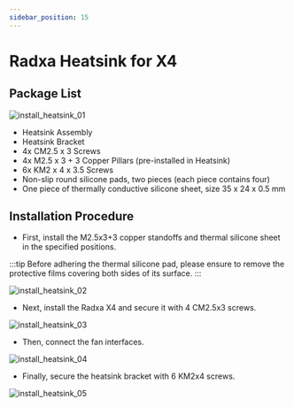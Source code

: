```yaml
---
sidebar_position: 15
---
```


# Radxa Heatsink for X4

## Package List

![install_heatsink_01](/img/x/x4/heatsink_for_x4_01.webp)

- Heatsink Assembly
- Heatsink Bracket
- 4x CM2.5 x 3 Screws
- 4x M2.5 x 3 + 3 Copper Pillars (pre-installed in Heatsink)
- 6x KM2 x 4 x 3.5 Screws
- Non-slip round silicone pads, two pieces (each piece contains four)
- One piece of thermally conductive silicone sheet, size 35 x 24 x 0.5 mm

## Installation Procedure

- First, install the M2.5x3+3 copper standoffs and thermal silicone sheet in the specified positions.

:::tip
Before adhering the thermal silicone pad, please ensure to remove the protective films covering both sides of its surface.
:::

![install_heatsink_02](/img/x/x4/heatsink_for_x4_02.webp)

- Next, install the Radxa X4 and secure it with 4 CM2.5x3 screws.

![install_heatsink_03](/img/x/x4/heatsink_for_x4_03.webp)

- Then, connect the fan interfaces.

![install_heatsink_04](/img/x/x4/heatsink_for_x4_04.webp)

- Finally, secure the heatsink bracket with 6 KM2x4 screws.

![install_heatsink_05](/img/x/x4/heatsink_for_x4_05.webp)
